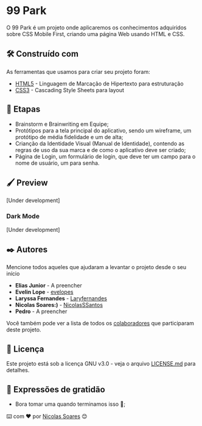 # 99 Park

O 99 Park é um projeto onde aplicaremos os conhecimentos adquiridos sobre CSS Mobile First, criando uma página Web usando HTML e CSS. 

## 🛠️ Construído com

As ferramentas que usamos para criar seu projeto foram:

- [HTML5](https://www.w3schools.com/html/) - Linguagem de Marcação de Hipertexto para estruturação
- [CSS3](https://www.w3schools.com/css/) - Cascading Style Sheets para layout

## 🏓 Etapas

- Brainstorm e Brainwriting em Equipe;
- Protótipos para a tela principal do aplicativo, sendo um wireframe, um protótipo de média fidelidade e um de alta;
- Crianção da Identidade Visual (Manual de Identidade), contendo as regras de uso da sua marca e de como o aplicativo deve ser criado;
- Página de Login, um formulário de login, que deve ter um campo para o nome de usuário, um para senha.

## :paintbrush: Preview

[Under development]

### Dark Mode

[Under development]

## ✒️ Autores

Mencione todos aqueles que ajudaram a levantar o projeto desde o seu início

- **Elias Junior** - A preencher
- **Evelin Lope** - [evelopes](https://github.com/evelopes)
- **Laryssa Fernandes** - [Laryfernandes](https://github.com/Laryfernandes)
- **Nicolas Soares:)** - [NicolasSSantos](https://github.com/NicolasSSantos?tab=following) 
- **Pedro** - A preencher

Você também pode ver a lista de todos os [colaboradores](https://github.com/usuario/projeto/colaboradores) que participaram deste projeto.

## 📄 Licença

Este projeto está sob a licença GNU v3.0 - veja o arquivo [LICENSE.md](https://github.com/usuario/projeto/licenca) para detalhes.

## 🎁 Expressões de gratidão

- Bora tomar uma quando terminamos isso 🍺;

⌨️ com ❤️ por [Nicolas Soares](https://github.com/NicolasSSantos) 😊
